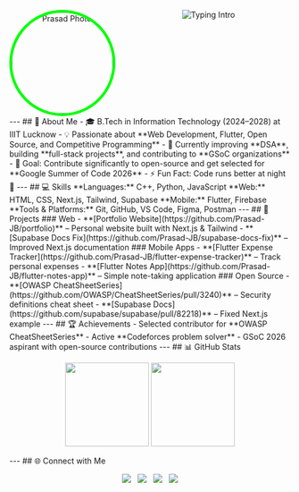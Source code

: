 <p align="center">
  <img src="https://github.com/Prasad-JB/Prasad-JB/raw/main/i.jpg" alt="Prasad Photo" width="180" style="border-radius:50%; border:5px solid #00FF00; margin-right:20px; float:left;"/>
  <img src="https://readme-typing-svg.herokuapp.com?font=Fira+Code&size=25&pause=1000&color=00FF00&width=500&lines=Hi,+I'm+Prasad+J+B;Open+Source+Contributor;Web+&+Flutter+Developer;GSoC+2026+Aspirant" alt="Typing Intro"/>
</p>
<br clear="both"/>
---
## 🌱 About Me
- 🎓 B.Tech in Information Technology (2024–2028) at IIIT Lucknow  
- 💡 Passionate about **Web Development, Flutter, Open Source, and Competitive Programming**  
- 🌱 Currently improving **DSA**, building **full-stack projects**, and contributing to **GSoC organizations**  
- 🎯 Goal: Contribute significantly to open-source and get selected for **Google Summer of Code 2026**  
- ⚡ Fun Fact: Code runs better at night 🌙  
---
## 💻 Skills
**Languages:** C++, Python, JavaScript  
**Web:** HTML, CSS, Next.js, Tailwind, Supabase  
**Mobile:** Flutter, Firebase  
**Tools & Platforms:** Git, GitHub, VS Code, Figma, Postman  
---
## 🚀 Projects
### Web
- **[Portfolio Website](https://github.com/Prasad-JB/portfolio)** – Personal website built with Next.js & Tailwind  
- **[Supabase Docs Fix](https://github.com/Prasad-JB/supabase-docs-fix)** – Improved Next.js documentation  
### Mobile Apps
- **[Flutter Expense Tracker](https://github.com/Prasad-JB/flutter-expense-tracker)** – Track personal expenses  
- **[Flutter Notes App](https://github.com/Prasad-JB/flutter-notes-app)** – Simple note-taking application  
### Open Source
- **[OWASP CheatSheetSeries](https://github.com/OWASP/CheatSheetSeries/pull/3240)** – Security definitions cheat sheet  
- **[Supabase Docs](https://github.com/supabase/supabase/pull/82218)** – Fixed Next.js example  
---
## 🏆 Achievements
- Selected contributor for **OWASP CheatSheetSeries**  
- Active **Codeforces problem solver**  
- GSoC 2026 aspirant with open-source contributions  
---
## 📊 GitHub Stats
<p align="center">
  <img src="https://github-readme-stats.vercel.app/api?username=Prasad-JB&show_icons=true&theme=tokyonight" height="150"/>
  <img src="https://github-readme-streak-stats.herokuapp.com/?user=Prasad-JB&theme=tokyonight" height="150"/>
</p>
---
## 🌐 Connect with Me
<p align="center">
  <a href="https://www.linkedin.com/in/prasad-jb-a67416339"><img src="https://img.shields.io/badge/LinkedIn-0A66C2?style=flat&logo=linkedin&logoColor=white"/></a> &nbsp;
  <a href="https://github.com/Prasad-JB"><img src="https://img.shields.io/badge/GitHub-181717?style=flat&logo=github&logoColor=white"/></a> &nbsp;
  <a href="mailto:prasadjb24@gmail.com"><img src="https://img.shields.io/badge/Email-D14836?style=flat&logo=gmail&logoColor=white"/></a> &nbsp;
  <a href="tel:+918050300545"><img src="https://img.shields.io/badge/Phone-8050300545-green?style=flat&logo=phone"/></a>
</p>
